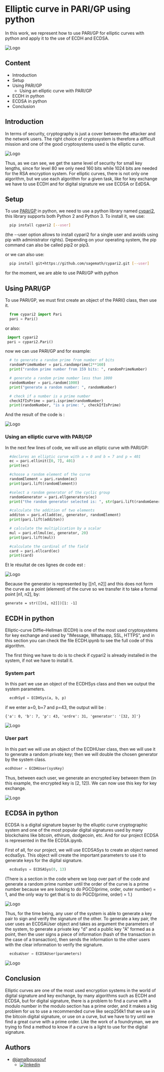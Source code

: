
# Elliptic curve in PARI/GP using python

In this work, we represent how to use PARI/GP for elliptic curves with python and apply it to the use of ECDH and ECDSA.

![Logo](https://blogger.googleusercontent.com/img/b/R29vZ2xl/AVvXsEj6nzj-tSLlIfcup9vu7JQoRtqT5_1vkyeGsra49TT2MKTVKWelhStiNzhAXdDjrDHrIESRD-OAA6oawFcwYRHOH7R8v4iKMhLkyFWlzjUI_li19mHrbIXI9HxtQ2iZvd5gCccdGoS2KxUhs_Qs5wSz_AQfay7NmCTB_H0CSQ5oSMQ8a55ln_J3r5eYaw/s1545/ECCforGithub.png)
## Content
- Introduction
- Setup
- Using PARI/GP
  - Using an elliptic curve with PARI/GP
- ECDH in python
- ECDSA in python
- Conclusion
## Introduction

In terms of security, cryptography is just a cover between the attacker and the network users. The right choice of cryptosystem is therefore a difficult mission and one of the good cryptosystems used is the elliptic curve.

![Logo](https://blogger.googleusercontent.com/img/b/R29vZ2xl/AVvXsEjmY6f4FJCtk1EKPmm3QpqOTTX_fJab5uxsUMCPnDhY3rmeEsk9kE2SKTlMZnKR4PVgQ6sEaBIc9uBOdEluwUuEOJ1DIlKjJ46jWdMhqtdaZquTIeK5RiNKIIjLdNRYf8eCjjvlQZ0tD5NsuBsPuPMPtq3BzSCbd0Sm_apMXwEb37gPQ2ZYx9TEg2Uf1Q/s496/download.png)

Thus, as we can see, we get the same level of security for small key lengths, since for level 80 we only need 160 bits while 1024 bits are needed for the RSA encryption system. For elliptic curves, there is not only one algorithm, but we use each algorithm for a given task, like for key exchange we have to use ECDH and for digital signature we use ECDSA or EdDSA.

## Setup

To use [PARI/GP](https://pari.math.u-bordeaux.fr/doc.html) in python, we need to use a python library named [cypari2](https://github.com/sagemath/cypari2), this library supports both Python 2 and Python 3. To install it, we use:

```bash
  pip install cypari2 [--user]
```
(the --user option allows to install cypari2 for a single user and avoids using pip with administrator rights). Depending on your operating system, the pip command can also be called pip2 or pip3.

or we can also use:

```bash
  pip install git+https://github.com/sagemath/cypari2.git [--user]
```

for the moment, we are able to use PARI/GP with python

## Using PARI/GP

To use PARI/GP, we must first create an object of the PARI() class, then use it.

```python
  from cypari2 import Pari
  pari = Pari()
```
 or also:

 ```python
  import cypari2
  pari = cypari2.Pari()
 ```
now we can use PARI/GP and for example:

```python
  # to generate a random prime from number of bits
  randomPrimeNumber = pari.randomprime(2**160)
  print("random prime number from 159 bits: ", randomPrimeNumber)

  # generate a random prime number less than 1000
  randomNumber = pari.random(1000)
  print("generate a random number: ", randomNumber)

  # check if a number is a prime number
  checkIfIsPrime = pari.isprime(randomNumber)
  print(randomNumber, "is a prime: ", checkIfIsPrime)
```

And the result of the code is :

![Logo](https://blogger.googleusercontent.com/img/b/R29vZ2xl/AVvXsEiZCAopF99i0NGCjWa3gHk_xz96F0m5ju7VFf0NJFatcYttvtbARbzvxN8S-XsmxGlSewsW7znZo_Gwvr9dZpdeyUF4ILNMuVR1LgJ27oyjWJJhmmW7PLk3ffPwj24mXDkjAPrLDNPgxjZfMu3ZkCfhPQLp4i_JAq48KASlyrusPF4RHTs6gwEnneVJEA/s1600/ckech.png)

### Using an elliptic curve with PARI/GP

In the next few lines of code, we will use an elliptic curve with PARI/GP:

```python
  #declares an elliptic curve with a = 0 and b = 7 and p = 401
  ec = pari.ellinit([0, 7], 401)
  print(ec)

  #choose a random element of the curve
  randomElement = pari.random(ec)
  print(pari.lift(randomElement))

  #select a random generator of the cyclic group
  randomGenerator = pari.ellgenerators(ec)
  print("the random generator selected is: ", str(pari.lift(randomGenerator))[1: -1])

  #calculate the addition of two elements
  additon = pari.elladd(ec, generator, randomElement)
  print(pari.lift(additon))

  # calculate the multiplication by a scalar
  mul = pari.ellmul(ec, generator, 20)
  print(pari.lift(mul))

  #calculate the cardinal of the field
  card = pari.ellcard(ec)
  print(card)
```

Et le résultat de ces lignes de code est : 

![Logo](https://blogger.googleusercontent.com/img/b/R29vZ2xl/AVvXsEiB1cJvsm0PWJ-ILWWQsDGPHJmyJhEvwE9P_6Mgu9lYeVQ6xe9LPZQ5hrCONuSWPLHFvCm7RzQKLgj1pXb7twFWR9eMeMC2TgTRW657dqCd8nmiBndC-8OXJDK4eVZFomCSL-OwiJjmdrZ7C2zngFPatA063E1f6OQNqqVO9D0MjhBmgU0zXFuMhStx8A/s762/curveA.png)

Because the generator is represented by [[n1, n2]] and this does not form the curve as a point (element) of the curve so we transfer it to take a formal point [n1, n2], by:

```
generate = str([[n1, n2]])[1: -1]
```

## ECDH in python
Elliptic-curve Diffie–Hellman (ECDH) is one of the most used cryptosystems for key exchange and used by "IMessage, Whatsapp, SSL, HTTPS", and in this section you can check the file ECDH.ipynb to see the full code of this algorithm.

The first thing we have to do is to check if cypari2 is already installed in the system, if not we have to install it.
### System part
In this part we use an object of the ECDHSys class and then we output the system parameters.
```python
  ecdhSyd = ECDHSys(a, b, p)
```
if we enter a=0, b=7 and p=43, the output will be :

    {'a': 0, 'b': 7, 'p': 43, 'ordre': 31, 'generator': '[32, 3]'}

![Logo](https://blogger.googleusercontent.com/img/b/R29vZ2xl/AVvXsEgdWERMOjkpbkV2Uf0ayPcvJzL14LFgS2bXfyB0T6-KzsQfTqFNQsCsFp8J4JygV1NTwDzqMDSg2SC16s3YBKHM0lG5VntIU4UQ8awzuK18eLDRZIs8-mloVQtp2hLV5TSdOKvTDXFMYt51zKGwmTToN7YzXNS9jLyLM5WO_kX3gtl3E83XD8dFrbhGgg/s297/ECDHSystem.png)
### User part
In this part we will use an object of the ECDHUser class, then we will use it to generate a random private key; then we will double the chosen generator by the system class.

```python
ecdhUser = ECDHUser(sysKey)
```

Thus, between each user, we generate an encrypted key between them (in this example, the encrypted key is [2, 12]). We can now use this key for key exchange.

![Logo](https://blogger.googleusercontent.com/img/b/R29vZ2xl/AVvXsEh2oIh9Az0J0jh6uonZ2Z8IZl-WOHebUX3YLFZXYByyEBjV1Y5wLnV48TlM7vQQmI0v9CpiBDNNlTfxhrOozWEPAFRjwgTowrtXnB7_Kc7ycjXguXLaBGzwgmjS75zk0JuHTCre9g_H0OhEMeus_BE3blEk1qUEdat8TKZmVb-mZUq45R7b_u6DqWS1nA/s741/ECDHUser.png)

## ECDSA in python

ECDSA is a digital signature bayser by the elluptic curve cryptographic system and one of the most popular digital signatures used by many blockchains like bitcoin, ethirum, dodgecoin, etc.
And for our project ECDSA is represented in the file ECDSA.ipynb.

First of all, for our project, we will use ECDSASys to create an object named ecdsaSys. This object will create the important parameters to use it to generate keys for the digital signature.

```python
  ecdsaSys = ECDSASys(0, 13)
```

(There is a section in the code where we loop over part of the code and generate a random prime number until the order of the curve is a prime number because we are looking to do PGCD(prime, order, outer number) = 1, and the only way to get that is to do PGCD(prime, order) = 1.)

![Logo](https://blogger.googleusercontent.com/img/b/R29vZ2xl/AVvXsEjFvxiH6fW321v6FP5_iNB5IKGvmpo4xe9c8Ix_hJcqAUCyY7eQSYLI8svJ8rrRBgf7noAGB8WYlya_X_j3h-fQ8Sdu6wzVIFXD_AqdIcW4_WNP81iMRYLkdePSeOC3fNsjV2rh55Q3JFe8IQghVO5WAqxoX5rYpfthDVYwQRUy8Yp7Nh4iDgl8mxrQcw/s1600/Diagramme%20sans%20nom-Page-2.drawio.png)

Thus, for the time being, any user of the system is able to generate a key pair to sign and verify the signature of the other.
To generate a key pair, the user uses an ECDSAUser object and takes as argument the parameters of the system, to generate a private key "d" and a public key "A" formed as a point, then the user signs a piece of information (hash of the transaction in the case of a transaction), then sends the information to the other users with the clear information to verify the signature.

```python
  ecdsaUser = ECDSAUser(parameters)
```
![Logo](https://blogger.googleusercontent.com/img/b/R29vZ2xl/AVvXsEjJfsD2rpaP41-KVy1XeY0lqalPArr9SD8_1uyjYC4In1_3sFuJUThliZczr2IsMeMcg8AUAKaEK5F0dna6YMbpAsiudPpiBpIlONb0Hnw_pB59X1YqHL_V_QbqcpGOi0oPL6qTeLr5ZfM_2AsI4LWCGixOTFYoz29GBvXp7CTLDlsQHvo80YWn2QDqFg/s1600/ECDSAUser122.png)

## Conclusion

Elliptic curves are one of the most used encryption systems in the world of digital signature and key exchange, by many algorithms such as ECDH and ECDSA, but for digital signature, there is a problem to find a curve with a modulo number in the modulo section has a prime order, and it makes a big problem for us to use a recommended curve like secp256k1 that we use in the bitcoin digital signature, or use on a curve, but we have to try until we find a great curve with a prime order.
Like the work of a foundryman, we are trying to find a method to know if a curve is a light to use for the digital signature.
## Authors

- [@jamalboussouf](https://github.com/jamal-boussouf)
    - [![linkedin](https://img.shields.io/badge/linkedin-0A66C2?style=for-the-badge&logo=linkedin&logoColor=white)](https://www.linkedin.com/in/jamal-boussouf-996a05205/)